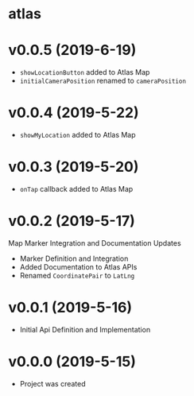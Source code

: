 # atlas

# v0.0.5 (2019-6-19)

- `showLocationButton` added to Atlas Map
- `initialCameraPosition` renamed to `cameraPosition`

# v0.0.4 (2019-5-22)

- `showMyLocation` added to Atlas Map

# v0.0.3 (2019-5-20)

- `onTap` callback added to Atlas Map

# v0.0.2 (2019-5-17)

Map Marker Integration and Documentation Updates

- Marker Definition and Integration
- Added Documentation to Atlas APIs
- Renamed `CoordinatePair` to `LatLng`

# v0.0.1 (2019-5-16)

- Initial Api Definition and Implementation

# v0.0.0 (2019-5-15)

- Project was created
